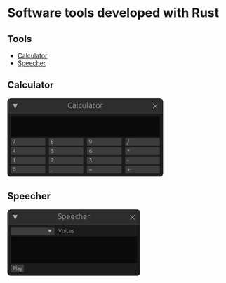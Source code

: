 # Software tools developed with Rust

## Tools

* [Calculator](#Calculator)
* [Speecher](#Speecher)

## Calculator

![](./assets/img/calculator.png)

## Speecher
![](./assets/img/speecher.png)
